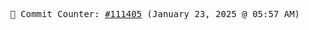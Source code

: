 <p align="center">
    <samp>
        📮 Commit Counter: <a href="https://github.com/Javascript-void0/Javascript-void0/commits/main">#111405</a> (January 23, 2025 @ 05:57 AM)
    </samp>
</p>